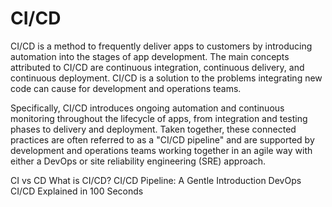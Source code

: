 # CI/CD

CI/CD is a method to frequently deliver apps to customers by introducing automation into the stages of app development. The main concepts attributed to CI/CD are continuous integration, continuous delivery, and continuous deployment. CI/CD is a solution to the problems integrating new code can cause for development and operations teams.

Specifically, CI/CD introduces ongoing automation and continuous monitoring throughout the lifecycle of apps, from integration and testing phases to delivery and deployment. Taken together, these connected practices are often referred to as a "CI/CD pipeline" and are supported by development and operations teams working together in an agile way with either a DevOps or site reliability engineering (SRE) approach.

<BadgeLink badgeText='Read' colorScheme='yellow' href='https://www.atlassian.com/continuous-delivery/principles/continuous-integration-vs-delivery-vs-deployment'>CI vs CD</BadgeLink>
<BadgeLink badgeText='Read' colorScheme='yellow' href='https://www.redhat.com/en/topics/devops/what-is-ci-cd'>What is CI/CD?</BadgeLink>
<BadgeLink badgeText='Read' colorScheme='yellow' href='https://semaphoreci.com/blog/cicd-pipeline'>CI/CD Pipeline: A Gentle Introduction</BadgeLink>
<BadgeLink badgeText='Watch' href='https://www.youtube.com/watch?v=scEDHsr3APg'>DevOps CI/CD Explained in 100 Seconds</BadgeLink>
